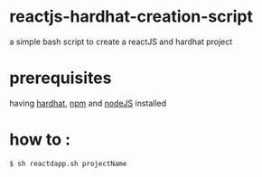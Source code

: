 # reactjs-hardhat-creation-script

a simple bash script to create a reactJS and hardhat project 

# prerequisites

having <a href="https://hardhat.org/"> hardhat</a>, <a href="https://www.npmjs.com/"> npm</a> and <a href="https://nodejs.org/"> nodeJS</a> installed 

# how to : 

```$ sh reactdapp.sh projectName ```
